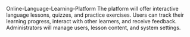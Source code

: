 Online-Language-Learning-Platform
The platform will offer interactive language lessons, quizzes, and practice exercises. Users can track their learning progress, interact with other learners, and receive feedback. Administrators will manage users, lesson content, and system settings.
